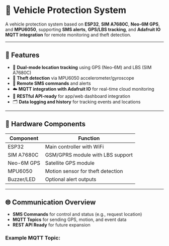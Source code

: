 # 🚗 Vehicle Protection System

A vehicle protection system based on **ESP32**, **SIM A7680C**, **Neo-6M GPS**, and **MPU6050**, supporting **SMS alerts**, **GPS/LBS tracking**, and **Adafruit IO MQTT integration** for remote monitoring and theft detection.

---

## 🔧 Features

- 📍 **Dual-mode location tracking** using GPS (Neo-6M) and LBS (SIM A7680C)
- 🚨 **Theft detection** via MPU6050 accelerometer/gyroscope
- 📲 **Remote SMS commands** and alerts
- ☁️ **MQTT integration with Adafruit IO** for real-time cloud monitoring
- 🔗 **RESTful API-ready** for app/web dashboard integration
- 🗂️ **Data logging and history** for tracking events and locations

---

## 🧩 Hardware Components

| Component     | Function                              |
|---------------|---------------------------------------|
| ESP32         | Main controller with WiFi             |
| SIM A7680C    | GSM/GPRS module with LBS support      |
| Neo-6M GPS    | Satellite GPS module                  |
| MPU6050       | Motion sensor for theft detection     |
| Buzzer/LED    | Optional alert outputs                |

---

## 🌐 Communication Overview

- **SMS Commands** for control and status (e.g., request location)
- **MQTT Topics** for sending GPS, motion, and event data
- **REST API Ready** for future expansion

### Example MQTT Topic:

